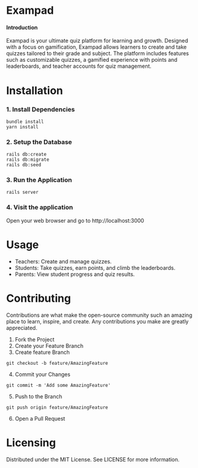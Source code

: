 
# Exampad

#### Introduction


Exampad is your ultimate quiz platform for learning and growth. Designed with a focus on gamification, Exampad allows learners to create and take quizzes tailored to their grade and subject. The platform includes features such as customizable quizzes, a gamified experience with points and leaderboards, and teacher accounts for quiz management.

# Installation
### 1. Install Dependencies
```
bundle install
yarn install
```

### 2. Setup the Database
```
rails db:create
rails db:migrate
rails db:seed
```

### 3. Run the Application
```
rails server
```

### 4. Visit the application
Open your web browser and go to http://localhost:3000


# Usage
* Teachers: Create and manage quizzes.
* Students: Take quizzes, earn points, and climb the leaderboards.
* Parents: View student progress and quiz results.

# Contributing
Contributions are what make the open-source community such an amazing place to learn, inspire, and create. Any contributions you make are greatly appreciated.

1. Fork the Project
2. Create your Feature Branch
3. Create feature Branch
```
git checkout -b feature/AmazingFeature
```
4. Commit your Changes
```
git commit -m 'Add some AmazingFeature'
```
5. Push to the Branch
```
git push origin feature/AmazingFeature
```
6. Open a Pull Request

# Licensing
Distributed under the MIT License. See LICENSE for more information.


